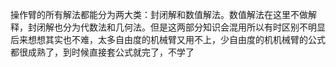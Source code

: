 操作臂的所有解法都能分为两大类：封闭解和数值解法。数值解法在这里不做解释，封闭解也分为代数法和几何法。但是这两部分知识会混用所以有时区别不明显
后来想想其实也不难，太多自由度的机械臂又用不上，少自由度的机机械臂的公式都很成熟了，到时候直接套公式就完了，不学了
